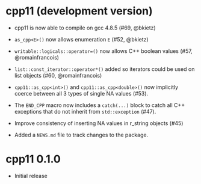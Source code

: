 # cpp11 (development version)

* cpp11 is now able to compile on gcc 4.8.5 (#69, @bkietz)

* `as_cpp<E>()` now allows enumeration `E` (#52, @bkietz)

* `writable::logicals::operator=()` now allows C++ boolean values (#57, @romainfrancois)

* `list::const_iterator::operator*()` added so iterators could be used on list objects (#60, @romainfrancois)

* `cpp11::as_cpp<int>()` and `cpp11::as_cpp<double>()` now implicitly coerce between all 3 types of single NA values (#53).

* The `END_CPP` macro now includes a `catch(...)` block to catch all C++ exceptions that do not inherit from `std::exception` (#47).

* Improve consistency of inserting NA values in r_string objects (#45)

* Added a `NEWS.md` file to track changes to the package.

# cpp11 0.1.0

* Initial release
